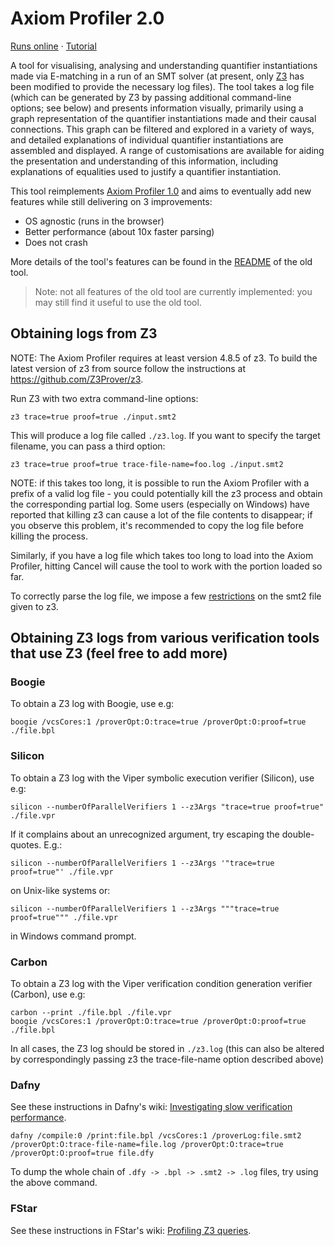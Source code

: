 # Axiom Profiler 2.0

[Runs online](https://viperproject.github.io/axiom-profiler-2/) · [Tutorial](https://github.com/viperproject/axiom-profiler-2/wiki/Tutorial)

A tool for visualising, analysing and understanding quantifier instantiations made via E-matching in a run of an SMT solver (at present, only [Z3](https://github.com/Z3Prover/z3) has been modified to provide the necessary log files).
The tool takes a log file (which can be generated by Z3 by passing additional command-line options; see below) and presents information visually, primarily using a graph representation of the quantifier instantiations made and their causal connections.
This graph can be filtered and explored in a variety of ways, and detailed explanations of individual quantifier instantiations are assembled and displayed. A range of customisations are available for aiding the presentation and understanding of this information, including explanations of equalities used to justify a quantifier instantiation.

This tool reimplements [Axiom Profiler 1.0](https://github.com/viperproject/axiom-profiler) and aims to eventually add new features while still delivering on 3 improvements:
- OS agnostic (runs in the browser)
- Better performance (about 10x faster parsing)
- Does not crash

More details of the tool's features can be found in the [README](https://github.com/viperproject/axiom-profiler/blob/master/README.md) of the old tool.

> Note: not all features of the old tool are currently implemented: you may still find it useful to use the old tool.

## Obtaining logs from Z3

NOTE: The Axiom Profiler requires at least version 4.8.5 of z3. To build the latest version of z3 from source follow the instructions at https://github.com/Z3Prover/z3.

Run Z3 with two extra command-line options:

    z3 trace=true proof=true ./input.smt2

This will produce a log file called `./z3.log`.
If you want to specify the target filename, you can pass a third option:

    z3 trace=true proof=true trace-file-name=foo.log ./input.smt2

NOTE: if this takes too long, it is possible to run the Axiom Profiler with a prefix of a valid log file - you could potentially kill the z3 process and obtain the corresponding partial log. Some users (especially on Windows) have reported that killing z3 can cause a lot of the file contents to disappear; if you observe this problem, it's recommended to copy the log file before killing the process.

Similarly, if you have a log file which takes too long to load into the Axiom Profiler, hitting Cancel will cause the tool to work with the portion loaded so far.

To correctly parse the log file, we impose a few [restrictions](smt-log-parser/design-docs/restrictions.md) on the smt2 file given to z3.

## Obtaining Z3 logs from various verification tools that use Z3 (feel free to add more)

### Boogie

To obtain a Z3 log with Boogie, use e.g:

    boogie /vcsCores:1 /proverOpt:O:trace=true /proverOpt:O:proof=true ./file.bpl

### Silicon

To obtain a Z3 log with the Viper symbolic execution verifier (Silicon), use e.g:

    silicon --numberOfParallelVerifiers 1 --z3Args "trace=true proof=true" ./file.vpr

If it complains about an unrecognized argument, try escaping the double-quotes. E.g.:

    silicon --numberOfParallelVerifiers 1 --z3Args '"trace=true proof=true"' ./file.vpr
    
on Unix-like systems or:

    silicon --numberOfParallelVerifiers 1 --z3Args """trace=true proof=true""" ./file.vpr

in Windows command prompt.

### Carbon

To obtain a Z3 log with the Viper verification condition generation verifier (Carbon), use e.g:

    carbon --print ./file.bpl ./file.vpr
    boogie /vcsCores:1 /proverOpt:O:trace=true /proverOpt:O:proof=true ./file.bpl

In all cases, the Z3 log should be stored in `./z3.log` (this can also be altered by correspondingly passing z3 the trace-file-name option described above)

### Dafny

See these instructions in Dafny's wiki: [Investigating slow verification performance](https://github.com/dafny-lang/dafny/wiki/Investigating-slow-verification-performance).

```
dafny /compile:0 /print:file.bpl /vcsCores:1 /proverLog:file.smt2 /proverOpt:O:trace-file-name=file.log /proverOpt:O:trace=true /proverOpt:O:proof=true file.dfy
```

To dump the whole chain of `.dfy -> .bpl -> .smt2 -> .log` files, try using the above command.

### FStar

See these instructions in FStar's wiki: [Profiling Z3 queries](https://github.com/FStarLang/FStar/wiki/Profiling-Z3-queries).
